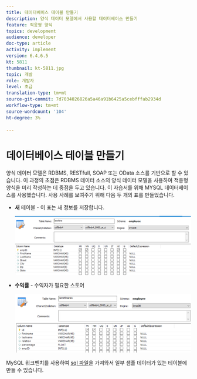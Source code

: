 ```yaml
---
title: 데이터베이스 테이블 만들기
description: 양식 데이터 모델에서 사용할 데이터베이스 만들기
feature: 적응형 양식
topics: development
audience: developer
doc-type: article
activity: implement
version: 6.4,6.5
kt: 5811
thumbnail: kt-5811.jpg
topic: 개발
role: 개발자
level: 초급
translation-type: tm+mt
source-git-commit: 7d7034026826a5a46a91b6425a5cebfffab2934d
workflow-type: tm+mt
source-wordcount: '104'
ht-degree: 3%

---
```



# 데이터베이스 테이블 만들기

양식 데이터 모델은 RDBMS, RESTfull, SOAP 또는 OData 소스를 기반으로 할 수 있습니다. 이 과정의 초점은 RDBMS 데이터 소스의 양식 데이터 모델을 사용하여 적응형 양식을 미리 작성하는 데 중점을 두고 있습니다. 이 자습서를 위해 MYSQL 데이터베이스를 사용했습니다. 사용 사례를 보여주기 위해 다음 두 개의 표를 만들었습니다.

* **새** 테이블 - 이 표는 새 정보를 저장합니다.

   ![승_newhire](assets/newhire-table.png)


* **수익률** - 수익자가 필요한 스토어

   ![수혜자](assets/beneficiaries-table.png)

MySQL 워크벤치를 사용하여 [sql 파일](assets/db-schema.sql)을 가져와서 일부 샘플 데이터가 있는 테이블에 만들 수 있습니다.
